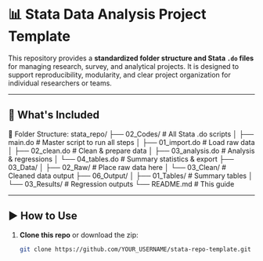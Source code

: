 # 📊 Stata Data Analysis Project Template

This repository provides a **standardized folder structure and Stata `.do` files** for managing research, survey, and analytical projects. It is designed to support reproducibility, modularity, and clear project organization for individual researchers or teams.

---

## 🧾 What's Included

📂 Folder Structure:
stata_repo/
├── 02_Codes/ # All Stata .do scripts
│ ├── main.do # Master script to run all steps
│ ├── 01_import.do # Load raw data
│ ├── 02_clean.do # Clean & prepare data
│ ├── 03_analysis.do # Analysis & regressions
│ └── 04_tables.do # Summary statistics & export
├── 03_Data/
│ ├── 02_Raw/ # Place raw data here
│ └── 03_Clean/ # Cleaned data output
├── 06_Output/
│ ├── 01_Tables/ # Summary tables
│ └── 03_Results/ # Regression outputs
└── README.md # This guide


---

## ▶️ How to Use

1. **Clone this repo** or download the zip:
   ```bash
   git clone https://github.com/YOUR_USERNAME/stata-repo-template.git
